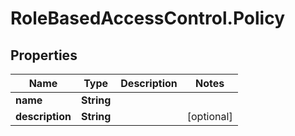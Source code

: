 # RoleBasedAccessControl.Policy

## Properties
Name | Type | Description | Notes
------------ | ------------- | ------------- | -------------
**name** | **String** |  | 
**description** | **String** |  | [optional] 


